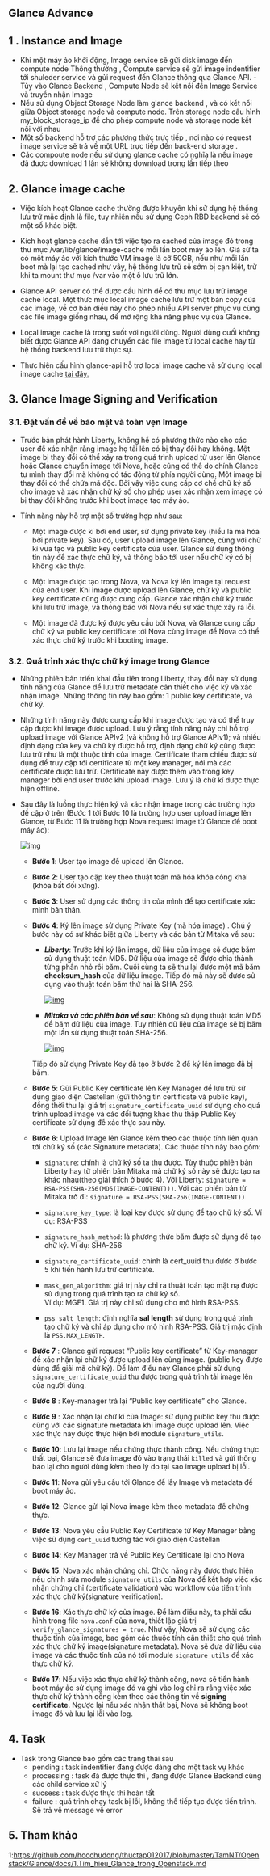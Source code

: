 
## Glance Advance

## 1 . Instance and Image


- Khi một máy ảo khởi động, Image service sẽ gửi disk image đến compute node
Thông thường , Compute service sẽ gửi image indentifier tới shuleder service và gửi request đến Glance thông qua Glance API. - Tùy vào Glance Backend , Compute Node sẽ kết nối đến Image Service và truyền nhận Image
- Nếu sử dụng Object Storage Node làm glance backend , và có kết nối giữa Object storage node và compute node. Trên storage node cấu hình my_block_storage_ip để cho phép compute node và storage node kết nối với nhau
- Một số backend hỗ trợ các phương thức trực tiếp , nơi nào có request image service sẽ trả về một URL trực tiếp đến back-end storage .
- Các compoute node nếu sử dụng glance cache có nghĩa là nếu image đã được download 1 lần sẽ không download trong lần tiếp theo
    

## 2. Glance image cache

-   Việc kích hoạt Glance cache thường được khuyên khi sử dụng hệ thống lưu trữ mặc định là file, tuy nhiên nếu sử dụng Ceph RBD backend sẽ có một số khác biệt.
    
-   Kích hoạt glance cache dẫn tới việc tạo ra cached của image đó trong thư mục /var/lib/glance/image-cache mỗi lần boot máy ảo lên. Giả sử ta có một máy ảo với kích thước VM image là cỡ 50GB, nếu như mỗi lần boot mà lại tạo cached như vây, hệ thống lưu trữ sẽ sớm bị cạn kiệt, trừ khi ta mount thư mục /var vào một ổ lưu trữ lớn.
    
-   Glance API server có thể được cấu hình để có thư mục lưu trữ image cache local. Một thưc mục local image cache lưu trữ một bản copy của các image, về cơ bản điều này cho phép nhiều API server phục vụ cùng các file image giống nhau, để mở rộng khả năng phục vụ của Glance.
    
-   Local image cache là trong suốt với người dùng. Người dùng cuối không biết được Glance API đang chuyển các file image từ local cache hay từ hệ thống backend lưu trữ thực sự.
    
-   Thực hiện cấu hình glance-api hỗ trợ local image cache và sử dụng local image cache  [tại đây.](https://github.com/nguyenhungsync/Report-Intern-Meditech/blob/master/Openstack/Glance/4.%20Config.md#5-c%E1%BA%A5u-h%C3%ACnh-image-cache)
    

## 3. Glance Image Signing and Verification

### 3.1. Đặt vấn đề về bảo mật và toàn vẹn Image

-   Trước bản phát hành Liberty, không hề có phương thức nào cho các user để xác nhận rằng image họ tải lên có bị thay đổi hay không. Một image bị thay đổi có thể xảy ra trong quá trình upload từ user lên Glance hoặc Glance chuyển image tới Nova, hoặc cũng có thể do chính Glance tự mình thay đổi mà không có tác động từ phía người dùng. Một image bị thay đổi có thể chứa mã độc. Bởi vậy việc cung cấp cơ chế chữ ký số cho image và xác nhận chữ ký số cho phép user xác nhận xem image có bị thay đổi không trước khi boot image tạo máy ảo.
    
-   Tính năng này hỗ trợ một số trường hợp như sau:
    
    -   Một image được kí bởi end user, sử dụng private key (hiểu là mã hóa bởi private key). Sau đó, user upload image lên Glance, cùng với chữ kí vưa tạo và public key certificate của user. Glance sử dụng thông tin này để xác thực chữ ký, và thông báo tới user nếu chữ ký có bị không xác thực.
        
    -   Một image được tạo trong Nova, và Nova ký lên image tại request của end user. Khi image được upload lên Glance, chữ ký và public key certificate cũng được cung cấp. Glance xác nhận chữ ký trước khi lưu trữ image, và thông báo với Nova nếu sự xác thực xảy ra lỗi.
        
    -   Một image đã được ký được yêu cầu bởi Nova, và Glance cung cấp chữ ký va public key certificate tới Nova cùng image để Nova có thể xác thực chữ ký trước khi booting image.
        

### 3.2. Quá trình xác thực chữ ký image trong Glance

-   Những phiên bản triển khai đầu tiên trong Liberty, thay đổi này sử dụng tính năng của Glance để lưu trữ metadate cân thiết cho việc ký và xác nhận image. Những thông tin này bao gồm: 1 public key certificate, và chữ ký.
    
-   Những tính năng này được cung cấp khi image được tạo và có thể truy cập được khi image được upload. Lưu ý rằng tính năng này chỉ hỗ trợ upload image với Glance APIv2 (và không hỗ trợ Glance APIv1); và nhiều định dạng của key và chữ ký được hỗ trợ, định dạng chữ ký cũng được lưu trữ như là một thuộc tính của image. Certificate tham chiếu được sử dụng để truy cập tới certificate từ một key manager, nới mà các certificate được lưu trữ. Certificate này được thêm vào trong key manager bởi end user trước khi upload image. Lưu ý là chữ kí được thực hiện offline.
    
-   Sau đây là luồng thực hiện ký và xác nhận image trong các trường hợp đề cập ở trên (Bước 1 tới Bước 10 là trường hợp user upload image lên Glance, từ Bước 11 là trường hợp Nova request image từ Glance để boot máy ảo):
    
    [![img](https://github.com/hocchudong/thuctap012017/raw/master/TamNT/Openstack/Glance/images/1.9.png)](https://github.com/hocchudong/thuctap012017/blob/master/TamNT/Openstack/Glance/images/1.9.png)
    
    -   **Bước 1**: User tạo image để upload lên Glance.
        
    -   **Bước 2**: User tạo cặp key theo thuật toán mã hóa khóa công khai (khóa bất đối xứng).
        
    -   **Bước 3**: User sử dụng các thông tin của mình để tạo certificate xác minh bản thân.
        
    -   **Bước 4**: Ký lên image sử dụng Private Key (mã hóa image) . Chú ý bước này có sự khác biệt giữa Liberty và các bản từ Mitaka về sau:
        
        -   _**Liberty**_: Trước khi ký lên image, dữ liệu của image sẽ được băm sử dụng thuật toán MD5. Dữ liệu của image sẽ được chia thành từng phần nhỏ rồi băm. Cuối cùng ta sẽ thu lại được một mã băm  **checksum_hash**  của dữ liệu image. Tiếp đó mã này sẽ được sử dụng vào thuật toán băm thứ hai là SHA-256.
            
            [![img](https://github.com/hocchudong/thuctap012017/raw/master/TamNT/Openstack/Glance/images/1.10.png)](https://github.com/hocchudong/thuctap012017/blob/master/TamNT/Openstack/Glance/images/1.10.png)
            
        -   _**Mitaka và các phiên bản về sau**_: Không sử dụng thuật toán MD5 để băm dữ liệu của image. Tuy nhiên dữ liệu của image sẽ bị băm một lần sử dụng thuật toán SHA-256.
            
            [![img](https://github.com/hocchudong/thuctap012017/raw/master/TamNT/Openstack/Glance/images/1.11.png)](https://github.com/hocchudong/thuctap012017/blob/master/TamNT/Openstack/Glance/images/1.11.png)
            
        
        Tiếp đó sử dụng Private Key đã tạo ở bước 2 để ký lên image đã bị băm.
        
    -   **Bước 5**: Gửi Public Key certificate lên Key Manager để lưu trữ sử dụng giao diện Castellan (gửi thông tin certificate và public key), đồng thời thu lại giá trị  `signature_certificate_uuid`  sử dụng cho quá trình upload image và các đối tượng khác thu thập Public Key certificate sử dụng để xác thực sau này.
        
    -   **Bước 6**: Upload Image lên Glance kèm theo các thuộc tính liên quan tới chữ ký số (các Signature metadata). Các thuộc tính này bao gồm:
        
        -   `signature`: chính là chữ ký số ta thu được. Tùy thuộc phiên bản Liberty hay từ phiên bản Mitaka mà chữ ký số này sẽ được tạo ra khác nhau(theo giải thích ở bước 4). Với Liberty:  `signature = RSA-PSS(SHA-256(MD5(IMAGE-CONTENT)))`. Với các phiên bản từ Mitaka trở đi:  `signature = RSA-PSS(SHA-256(IMAGE-CONTENT))`
            
        -   `signature_key_type`: là loại key được sử dụng để tạo chữ ký số. Ví dụ: RSA-PSS
            
        -   `signature_hash_method`: là phương thức băm được sử dụng để tạo chữ kỹ. Ví dụ: SHA-256
            
        -   `signature_certificate_uuid`: chính là cert_uuid thu được ở bước 5 khi tiến hành lưu trữ certificate.
            
        -   `mask_gen_algorithm`: giá trị này chỉ ra thuật toán tạo mặt nạ được sử dụng trong quá trình tạo ra chữ ký số.  
            Ví dụ: MGF1. Giá trị này chỉ sử dụng cho mô hình RSA-PSS.
            
        -   `pss_salt_length`: định nghĩa  **sal length**  sử dụng trong quá trình tạo chữ ký và chỉ áp dụng cho mô hình RSA-PSS. Giá trị mặc định là  `PSS.MAX_LENGTH`.
            
    -   **Bước 7**  : Glance gửi request “Public key certificate” từ Key-manager để xác nhận lại chữ ký được upload lên cùng image. (public key được dùng để giải mã chữ ký). Để làm điều này Glance phải sử dụng  `signature_certificate_uuid`  thu được trong quá trình tải image lên của người dùng.
        
    -   **Bước 8**  : Key-manager trả lại “Public key certificate” cho Glance.
        
    -   **Bước 9**  : Xác nhận lại chữ kí của Image: sử dụng public key thu được cùng với các signature metadata khi image được upload lên. Việc xác thực này được thực hiện bởi module  `signature_utils`.
        
    -   **Bước 10**: Lưu lại image nếu chứng thực thành công. Nếu chứng thực thất bại, Glance sẽ đưa image đó vào trạng thái  `killed`  và gửi thông báo lại cho người dùng kèm theo lý do tại sao image upload bị lỗi.
        
    -   **Bước 11**: Nova gửi yêu cầu tới Glance để lấy Image và metadata để boot máy ảo.
        
    -   **Bước 12**: Glance gửi lại Nova image kèm theo metadata để chứng thực.
        
    -   **Bước 13**: Nova yêu cầu Public Key Certificate từ Key Manager bằng việc sử dụng  `cert_uuid`  tương tác với giao diện Castellan
        
    -   **Bước 14**: Key Manager trả về Public Key Certificate lại cho Nova
        
    -   **Bước 15**: Nova xác nhận chứng chỉ. Chức năng này được thực hiện nếu chỉnh sửa module  `signature_utils`  của Nova để kết hợp việc xác nhận chứng chỉ (certificate validation) vào workflow của tiến trình xác thực chữ ký(signature verification).
        
    -   **Bước 16**: Xác thực chữ ký của image. Để làm điều này, ta phải cấu hình trong file  `nova.conf`  của nova, thiết lập giá trị  `verify_glance_signatures = true`. Như vậy, Nova sẽ sử dụng các thuộc tính của image, bao gồm các thuộc tính cần thiết cho quá trình xác thực chữ ký image(signature metadata). Nova sẽ đưa dữ liệu của image và các thuộc tính của nó tới module  `signature_utils`  để xác thực chữ ký.
        
    -   **Bước 17**: Nếu việc xác thực chữ ký thành công, nova sẽ tiến hành boot máy ảo sử dụng image đó và ghi vào log chỉ ra rằng việc xác thực chữ ký thành công kèm theo các thông tin về  **signing certificate**. Ngược lại nếu xác nhận thất bại, Nova sẽ không boot image đó và lưu lại lỗi vào log.


## 4. Task

- Task  trong Glance bao gồm các trạng thái sau
	- pending : task indentifier đang được dàng cho một task vụ khác 
	- processing : task đã được thực thi , đang được Glance Backend cùng các child service xử lý
	- sucsess :  task được thực thi hoàn tất
	- failure  : quá trình chạy task bị lỗi, không thể tiếp tục được tiến trình. Sẽ trả về message về error

## 5. Tham khảo

1:https://github.com/hocchudong/thuctap012017/blob/master/TamNT/Openstack/Glance/docs/1.Tim_hieu_Glance_trong_Openstack.md
